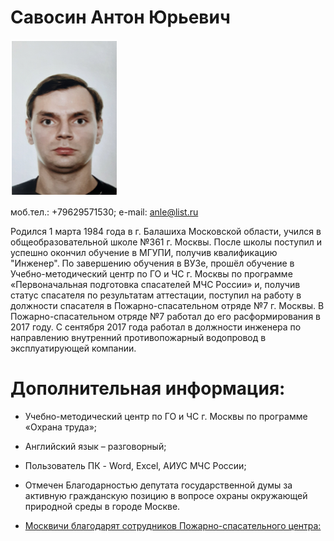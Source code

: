 # Савосин Антон Юрьевич
![MeFoto](/img/myPhoto.png)

моб.тел.: +79629571530; е-mail: anle@list.ru

Родился 1 марта 1984 года в г. Балашиха Московской области, учился в общеобразовательной школе №361 г. Москвы.
После школы поступил и успешно окончил обучение в МГУПИ, получив квалификацию "Инженер".
По завершению обучения в ВУЗе, прошёл обучение в Учебно-методический центр по ГО и ЧС г. Москвы по программе «Первоначальная подготовка спасателей МЧС России»
и, получив статус спасателя по результатам аттестации, поступил на работу в должности спасателя в Пожарно-спасательном отряде №7 г. Москвы.
В Пожарно-спасательном отряде №7 работал до его расформирования в 2017 году.
С сентября 2017 года работал в должности инженера по направлению внутренний противопожарный водопровод в эксплуатирующей компании.

# Дополнительная информация:

* Учебно-методический центр по ГО и ЧС г. Москвы по программе «Охрана труда»;

* Английский язык – разговорный;

* Пользователь ПК - Word, Excel, АИУС МЧС России;

* Отмечен Благодарностью депутата государственной думы за активную гражданскую позицию в вопросе охраны окружающей природной среды в городе Москве.

* [Москвичи благодарят сотрудников Пожарно-спасательного центра:](https://www.mos.ru/emercom/documents/arkhiv-novostey/view/5872220/)